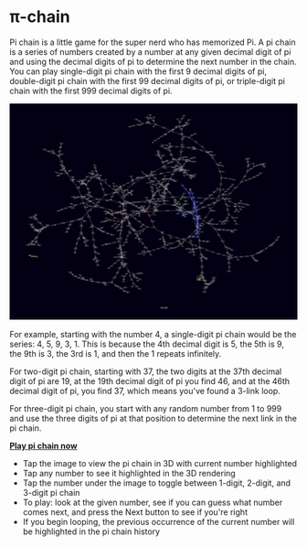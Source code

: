 # &pi;-chain

Pi chain is a little game for the super nerd who has memorized Pi. A pi chain is a 
series of numbers created by a number at any given decimal digit of pi and using 
the decimal digits of pi to determine the next number in the chain. You can play 
single-digit pi chain with the first 9 decimal digits of pi, double-digit pi chain 
with the first 99 decimal digits of pi, or triple-digit pi chain with the first 
999 decimal digits of pi.

[![3D rending of 3-digit pi chain](pichain.gif)](https://bmamlin.github.io/pichain/pi-chain.html)

For example, starting with the number 4, a single-digit pi chain would be the 
series: 4, 5, 9, 3, 1. This is because the 4th decimal digit is 5, the 5th is 9,
the 9th is 3, the 3rd is 1, and then the 1 repeats infinitely.

For two-digit pi chain, starting with 37, the two digits at the 37th decimal 
digit of pi are 19, at the 19th decimal digit of pi you find 46, and at the 
46th decimal digit of pi, you find 37, which means you've found a 3-link loop.

For three-digit pi chain, you start with any random number from 1 to 999 and 
use the three digits of pi at that position to determine the next link in the 
pi chain.

[**Play pi chain now**](https://bmamlin.github.io/pichain/)

* Tap the image to view the pi chain in 3D with current number highlighted
* Tap any number to see it highlighted in the 3D rendering
* Tap the number under the image to toggle between 1-digit, 2-digit, and 3-digit pi chain
* To play: look at the given number, see if you can guess what number comes next,
  and press the Next button to see if you're right
* If you begin looping, the previous occurrence of the current number will be
  highlighted in the pi chain history
